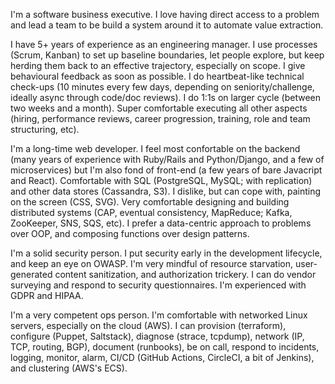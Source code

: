 I'm a software business executive. I love having direct access to a problem and lead a team to be build a system around it to automate value extraction.

I have 5+ years of experience as an engineering manager. I use processes (Scrum, Kanban) to set up baseline boundaries, let people explore, but keep herding them back to an effective trajectory, especially on scope. I give behavioural feedback as soon as possible. I do heartbeat-like technical check-ups (10 minutes every few days, depending on seniority/challenge, ideally async through code/doc reviews). I do 1:1s on larger cycle (between two weeks and a month). Super comfortable executing all other aspects (hiring, performance reviews, career progression, training, role and team structuring, etc).

I'm a long-time web developer. I feel most confortable on the backend (many years of experience with Ruby/Rails and Python/Django, and a few of microservices) but I'm also fond of front-end (a few years of bare Javacript and React). Comfortable with SQL (PostgreSQL, MySQL; with replication) and other data stores (Cassandra, S3). I dislike, but can cope with, painting on the screen (CSS, SVG). Very comfortable designing and building distributed systems (CAP, eventual consistency, MapReduce; Kafka, ZooKeeper, SNS, SQS, etc). I prefer a data-centric approach to problems over OOP, and composing functions over design patterns.

I'm a solid security person. I put security early in the development lifecycle, and keep an eye on OWASP. I'm very mindful of resource starvation, user-generated content sanitization, and authorization trickery. I can do vendor surveying and respond to security questionnaires. I'm experienced with GDPR and HIPAA.

I'm a very competent ops person. I'm comfortable with networked Linux servers, especially on the cloud (AWS). I can provision (terraform), configure (Puppet, Saltstack), diagnose (strace, tcpdump), network (IP, TCP, routing, BGP), document (runbooks), be on call, respond to incidents, logging, monitor, alarm, CI/CD (GitHub Actions, CircleCI, a bit of Jenkins), and clustering (AWS's ECS).
